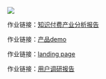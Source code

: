 ![](https://ws1.sinaimg.cn/large/006tKfTcly1fpum1grg2yj31kw0w1acr.jpg)

作业链接：[知识付费产业分析报告](https://github.com/Rebecca19/FeiWenTianTuan/blob/master/IndustryAnalysisReport.md)

作业链接：[产品demo](https://note.youdao.com/share/?id=0cbc23168c4b7a03098b31acf31b9bbb&type=note#/)

作业链接：[landing page](https://note.youdao.com/share/?id=d3b8fa1aa45ca15953b0f1c5096efda5&type=note#/)

作业链接：[用户调研报告](https://shimo.im/docs/2efFqacJLnwoPMtD/)